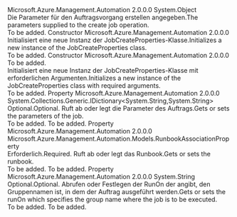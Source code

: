 <Type Name="JobCreateProperties" FullName="Microsoft.Azure.Management.Automation.Models.JobCreateProperties">
  <TypeSignature Language="C#" Value="public class JobCreateProperties" />
  <TypeSignature Language="ILAsm" Value=".class public auto ansi beforefieldinit JobCreateProperties extends System.Object" />
  <TypeSignature Language="DocId" Value="T:Microsoft.Azure.Management.Automation.Models.JobCreateProperties" />
  <TypeSignature Language="VB.NET" Value="Public Class JobCreateProperties" />
  <TypeSignature Language="F#" Value="type JobCreateProperties = class" />
  <AssemblyInfo>
    <AssemblyName>Microsoft.Azure.Management.Automation</AssemblyName>
    <AssemblyVersion>2.0.0.0</AssemblyVersion>
  </AssemblyInfo>
  <Base>
    <BaseTypeName>System.Object</BaseTypeName>
  </Base>
  <Interfaces />
  <Docs>
    <summary>
            <span data-ttu-id="1bf51-101">Die Parameter für den Auftragsvorgang erstellen angegeben.</span><span class="sxs-lookup"><span data-stu-id="1bf51-101">The parameters supplied to the create job operation.</span></span>
            </summary>
    <remarks>To be added.</remarks>
  </Docs>
  <Members>
    <Member MemberName=".ctor">
      <MemberSignature Language="C#" Value="public JobCreateProperties ();" />
      <MemberSignature Language="ILAsm" Value=".method public hidebysig specialname rtspecialname instance void .ctor() cil managed" />
      <MemberSignature Language="DocId" Value="M:Microsoft.Azure.Management.Automation.Models.JobCreateProperties.#ctor" />
      <MemberSignature Language="VB.NET" Value="Public Sub New ()" />
      <MemberType>Constructor</MemberType>
      <AssemblyInfo>
        <AssemblyName>Microsoft.Azure.Management.Automation</AssemblyName>
        <AssemblyVersion>2.0.0.0</AssemblyVersion>
      </AssemblyInfo>
      <Parameters />
      <Docs>
        <summary>
            <span data-ttu-id="1bf51-102">Initialisiert eine neue Instanz der JobCreateProperties-Klasse.</span><span class="sxs-lookup"><span data-stu-id="1bf51-102">Initializes a new instance of the JobCreateProperties class.</span></span>
            </summary>
        <remarks>To be added.</remarks>
      </Docs>
    </Member>
    <Member MemberName=".ctor">
      <MemberSignature Language="C#" Value="public JobCreateProperties (Microsoft.Azure.Management.Automation.Models.RunbookAssociationProperty runbook);" />
      <MemberSignature Language="ILAsm" Value=".method public hidebysig specialname rtspecialname instance void .ctor(class Microsoft.Azure.Management.Automation.Models.RunbookAssociationProperty runbook) cil managed" />
      <MemberSignature Language="DocId" Value="M:Microsoft.Azure.Management.Automation.Models.JobCreateProperties.#ctor(Microsoft.Azure.Management.Automation.Models.RunbookAssociationProperty)" />
      <MemberSignature Language="VB.NET" Value="Public Sub New (runbook As RunbookAssociationProperty)" />
      <MemberSignature Language="F#" Value="new Microsoft.Azure.Management.Automation.Models.JobCreateProperties : Microsoft.Azure.Management.Automation.Models.RunbookAssociationProperty -&gt; Microsoft.Azure.Management.Automation.Models.JobCreateProperties" Usage="new Microsoft.Azure.Management.Automation.Models.JobCreateProperties runbook" />
      <MemberType>Constructor</MemberType>
      <AssemblyInfo>
        <AssemblyName>Microsoft.Azure.Management.Automation</AssemblyName>
        <AssemblyVersion>2.0.0.0</AssemblyVersion>
      </AssemblyInfo>
      <Parameters>
        <Parameter Name="runbook" Type="Microsoft.Azure.Management.Automation.Models.RunbookAssociationProperty" />
      </Parameters>
      <Docs>
        <param name="runbook">To be added.</param>
        <summary>
            <span data-ttu-id="1bf51-103">Initialisiert eine neue Instanz der JobCreateProperties-Klasse mit erforderlichen Argumenten.</span><span class="sxs-lookup"><span data-stu-id="1bf51-103">Initializes a new instance of the JobCreateProperties class with required arguments.</span></span>
            </summary>
        <remarks>To be added.</remarks>
      </Docs>
    </Member>
    <Member MemberName="Parameters">
      <MemberSignature Language="C#" Value="public System.Collections.Generic.IDictionary&lt;string,string&gt; Parameters { get; set; }" />
      <MemberSignature Language="ILAsm" Value=".property instance class System.Collections.Generic.IDictionary`2&lt;string, string&gt; Parameters" />
      <MemberSignature Language="DocId" Value="P:Microsoft.Azure.Management.Automation.Models.JobCreateProperties.Parameters" />
      <MemberSignature Language="VB.NET" Value="Public Property Parameters As IDictionary(Of String, String)" />
      <MemberSignature Language="F#" Value="member this.Parameters : System.Collections.Generic.IDictionary&lt;string, string&gt; with get, set" Usage="Microsoft.Azure.Management.Automation.Models.JobCreateProperties.Parameters" />
      <MemberType>Property</MemberType>
      <AssemblyInfo>
        <AssemblyName>Microsoft.Azure.Management.Automation</AssemblyName>
        <AssemblyVersion>2.0.0.0</AssemblyVersion>
      </AssemblyInfo>
      <ReturnValue>
        <ReturnType>System.Collections.Generic.IDictionary&lt;System.String,System.String&gt;</ReturnType>
      </ReturnValue>
      <Docs>
        <summary>
            <span data-ttu-id="1bf51-104">Optional.</span><span class="sxs-lookup"><span data-stu-id="1bf51-104">Optional.</span></span> <span data-ttu-id="1bf51-105">Ruft ab oder legt die Parameter des Auftrags.</span><span class="sxs-lookup"><span data-stu-id="1bf51-105">Gets or sets the parameters of the job.</span></span>
            </summary>
        <value>To be added.</value>
        <remarks>To be added.</remarks>
      </Docs>
    </Member>
    <Member MemberName="Runbook">
      <MemberSignature Language="C#" Value="public Microsoft.Azure.Management.Automation.Models.RunbookAssociationProperty Runbook { get; set; }" />
      <MemberSignature Language="ILAsm" Value=".property instance class Microsoft.Azure.Management.Automation.Models.RunbookAssociationProperty Runbook" />
      <MemberSignature Language="DocId" Value="P:Microsoft.Azure.Management.Automation.Models.JobCreateProperties.Runbook" />
      <MemberSignature Language="VB.NET" Value="Public Property Runbook As RunbookAssociationProperty" />
      <MemberSignature Language="F#" Value="member this.Runbook : Microsoft.Azure.Management.Automation.Models.RunbookAssociationProperty with get, set" Usage="Microsoft.Azure.Management.Automation.Models.JobCreateProperties.Runbook" />
      <MemberType>Property</MemberType>
      <AssemblyInfo>
        <AssemblyName>Microsoft.Azure.Management.Automation</AssemblyName>
        <AssemblyVersion>2.0.0.0</AssemblyVersion>
      </AssemblyInfo>
      <ReturnValue>
        <ReturnType>Microsoft.Azure.Management.Automation.Models.RunbookAssociationProperty</ReturnType>
      </ReturnValue>
      <Docs>
        <summary>
            <span data-ttu-id="1bf51-106">Erforderlich.</span><span class="sxs-lookup"><span data-stu-id="1bf51-106">Required.</span></span> <span data-ttu-id="1bf51-107">Ruft ab oder legt das Runbook.</span><span class="sxs-lookup"><span data-stu-id="1bf51-107">Gets or sets the runbook.</span></span>
            </summary>
        <value>To be added.</value>
        <remarks>To be added.</remarks>
      </Docs>
    </Member>
    <Member MemberName="RunOn">
      <MemberSignature Language="C#" Value="public string RunOn { get; set; }" />
      <MemberSignature Language="ILAsm" Value=".property instance string RunOn" />
      <MemberSignature Language="DocId" Value="P:Microsoft.Azure.Management.Automation.Models.JobCreateProperties.RunOn" />
      <MemberSignature Language="VB.NET" Value="Public Property RunOn As String" />
      <MemberSignature Language="F#" Value="member this.RunOn : string with get, set" Usage="Microsoft.Azure.Management.Automation.Models.JobCreateProperties.RunOn" />
      <MemberType>Property</MemberType>
      <AssemblyInfo>
        <AssemblyName>Microsoft.Azure.Management.Automation</AssemblyName>
        <AssemblyVersion>2.0.0.0</AssemblyVersion>
      </AssemblyInfo>
      <ReturnValue>
        <ReturnType>System.String</ReturnType>
      </ReturnValue>
      <Docs>
        <summary>
            <span data-ttu-id="1bf51-108">Optional.</span><span class="sxs-lookup"><span data-stu-id="1bf51-108">Optional.</span></span> <span data-ttu-id="1bf51-109">Abrufen oder Festlegen der RunOn der angibt, den Gruppennamen ist, in dem der Auftrag ausgeführt werden.</span><span class="sxs-lookup"><span data-stu-id="1bf51-109">Gets or sets the runOn which specifies the group name where the job is to be executed.</span></span>
            </summary>
        <value>To be added.</value>
        <remarks>To be added.</remarks>
      </Docs>
    </Member>
  </Members>
</Type>